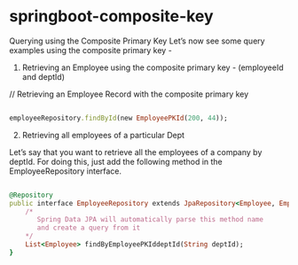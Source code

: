 # springboot-composite-key


Querying using the Composite Primary Key
Let’s now see some query examples using the composite primary key -

1. Retrieving an Employee using the composite primary key - (employeeId and deptId)

// Retrieving an Employee Record with the composite primary key


```ruby

employeeRepository.findById(new EmployeePKId(200, 44));

```

2. Retrieving all employees of a particular Dept

Let’s say that you want to retrieve all the employees of a company by deptId. For doing this, just add the following method in the EmployeeRepository interface.

```ruby

@Repository
public interface EmployeeRepository extends JpaRepository<Employee, EmployeeIdentity> {
    /* 
       Spring Data JPA will automatically parse this method name 
       and create a query from it
    */
    List<Employee> findByEmployeePKIddeptId(String deptId);
}
```
